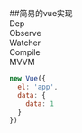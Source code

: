 ##简易的vue实现  
Dep  
Observe  
Watcher  
Compile  
MVVM  
```js
new Vue({
  el: 'app',
  data: {
    data: 1
  }
})
```
